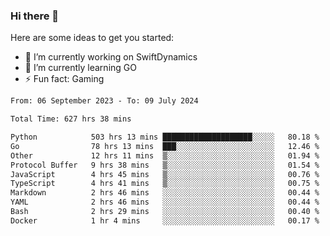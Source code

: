 ### Hi there 👋

Here are some ideas to get you started:

- 🔭 I’m currently working on SwiftDynamics
- 🌱 I’m currently learning GO
-  ⚡ Fun fact: Gaming
  
  <!--
- 👯 I’m looking to collaborate on ...
- 🤔 I’m looking for help with ...
- 💬 Ask me about ...
- 📫 How to reach me: ...
- 😄 Pronouns: ...
-->

<!--START_SECTION:waka-->

```txt
From: 06 September 2023 - To: 09 July 2024

Total Time: 627 hrs 38 mins

Python            503 hrs 13 mins ████████████████████░░░░░   80.18 %
Go                78 hrs 13 mins  ███░░░░░░░░░░░░░░░░░░░░░░   12.46 %
Other             12 hrs 11 mins  ▒░░░░░░░░░░░░░░░░░░░░░░░░   01.94 %
Protocol Buffer   9 hrs 38 mins   ▒░░░░░░░░░░░░░░░░░░░░░░░░   01.54 %
JavaScript        4 hrs 45 mins   ▒░░░░░░░░░░░░░░░░░░░░░░░░   00.76 %
TypeScript        4 hrs 41 mins   ▒░░░░░░░░░░░░░░░░░░░░░░░░   00.75 %
Markdown          2 hrs 46 mins   ░░░░░░░░░░░░░░░░░░░░░░░░░   00.44 %
YAML              2 hrs 46 mins   ░░░░░░░░░░░░░░░░░░░░░░░░░   00.44 %
Bash              2 hrs 29 mins   ░░░░░░░░░░░░░░░░░░░░░░░░░   00.40 %
Docker            1 hr 4 mins     ░░░░░░░░░░░░░░░░░░░░░░░░░   00.17 %
```

<!--END_SECTION:waka-->
